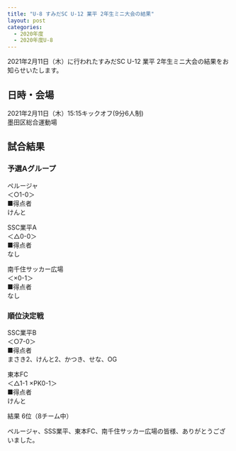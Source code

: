 ```yaml
---
title: "U-8 すみだSC U-12 業平 2年生ミニ大会の結果"
layout: post
categories:
  - 2020年度
  - 2020年度U-8
---
```


2021年2月11日（木）に行われたすみだSC U-12 業平 2年生ミニ大会の結果をお知らせいたします。

## 日時・会場

2021年2月11日（木）15:15キックオフ(9分6人制)<br>
墨田区総合運動場

## 試合結果

### 予選Aグループ

ペルージャ<br>
＜○1-0＞<br>
■得点者<br>
けんと

SSC業平A<br>
＜△0-0＞<br>
■得点者<br>
なし

南千住サッカー広場<br>
＜×0-1＞<br>
■得点者<br>
なし

### 順位決定戦

SSC業平B<br>
＜○7-0＞<br>
■得点者<br>
まさき2、けんと2、かつき、せな、OG

東本FC<br>
＜△1-1 ×PK0-1＞<br>
■得点者<br>
けんと

結果 6位（8チーム中）


ペルージャ、SSS業平、東本FC、南千住サッカー広場の皆様、ありがとうございました。
